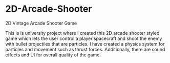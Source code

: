 # 2D-Arcade-Shooter
2D Vintage Arcade Shooter Game

This is is university project where I created this 2D arcade shooter styled game which lets the user control a player spacecraft and shoot the enemy with bullet projectiles that are particles. I have created a physics system for particles and movement such as thrust forces. Additionally, there are sound effects and UI for overall quality of the game.
